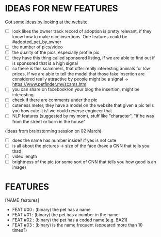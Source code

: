 IDEAS FOR NEW FEATURES
======================

[Got some ideas by looking at the website](https://www.petfinder.my/listings.php?sorttype=1&sortadopt=0)

- [ ] look likes the owner track record of adoption is pretty relevant, if they know how to make nice insertions. One features could be #adopted_pet_by_owner
- [ ] the number of pics/video
- [ ] the quality of the pics, especially profile pic
- [ ] they have this thing called sponsored listing, if we are able to find out if is sponsored that is a high signal
- [ ] so there is this scammers, that offer really interesting animals for low prices. If we are able to tell the model that those fake insertion are considered really attractive by people might be a signal -> https://www.petfinder.my/scams.htm
- [ ] you can share on facebook/on your blog the insertion, might be interesting
- [ ] check if there are comments under the pic
- [ ] cuteness meter, they have a model on the website that given a pic tells you how cute it is! we could reverse engineer that
- [ ] NLP features (suggested by my mom), stuff like "character", "if he was from the street or born in the house"

(ideas from brainstorming session on 02 March)
- [ ] does the name has number inside? if yes is not cute
- [ ] is all about the pictures -> size of the face (have a CNN that tells you that)
- [ ] video length
- [ ] brightness of the pic (or some sort of CNN that tells you how good is an image)

FEATURES
========

[NAME_features]
- FEAT #00 : (binary) the pet has a name
- FEAT #01 : (binary) the pet has a number in the name
- FEAT #02 : (binary) the pet has a coded name (e.g. BA21)
- FEAT #03 : (binary) is the name frequent (appeared more than 10 times?)
